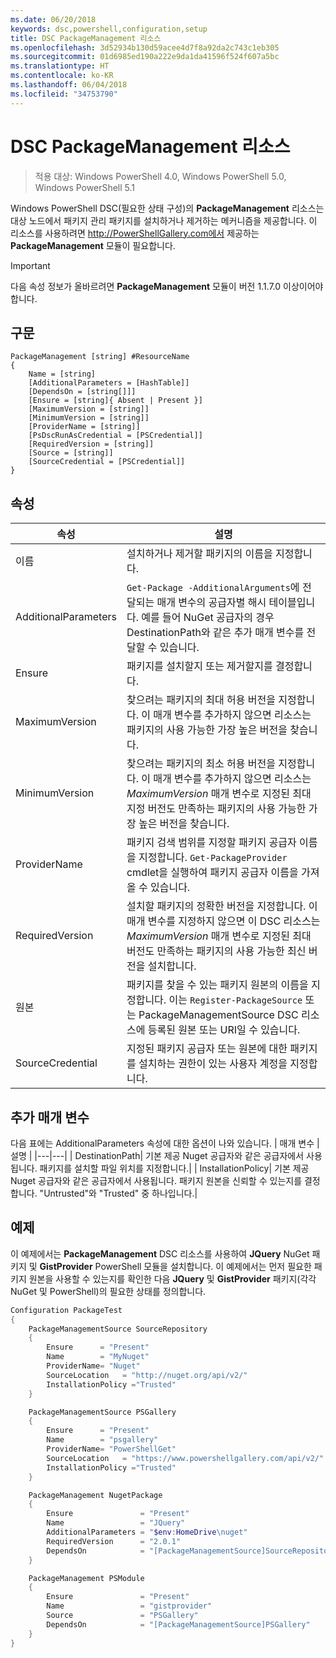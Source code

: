 ```yaml
---
ms.date: 06/20/2018
keywords: dsc,powershell,configuration,setup
title: DSC PackageManagement 리소스
ms.openlocfilehash: 3d52934b130d59acee4d7f8a92da2c743c1eb305
ms.sourcegitcommit: 01d6985ed190a222e9da1da41596f524f607a5bc
ms.translationtype: HT
ms.contentlocale: ko-KR
ms.lasthandoff: 06/04/2018
ms.locfileid: "34753790"
---
```

# <a name="dsc-packagemanagement-resource"></a>DSC PackageManagement 리소스

> 적용 대상: Windows PowerShell 4.0, Windows PowerShell 5.0, Windows PowerShell 5.1

Windows PowerShell DSC(필요한 상태 구성)의 **PackageManagement** 리소스는 대상 노드에서 패키지 관리 패키지를 설치하거나 제거하는 메커니즘을 제공합니다. 이 리소스를 사용하려면 http://PowerShellGallery.com에서 제공하는 **PackageManagement** 모듈이 필요합니다.

> [!IMPORTANT]
> 다음 속성 정보가 올바르려면 **PackageManagement** 모듈이 버전 1.1.7.0 이상이어야 합니다.

## <a name="syntax"></a>구문

```
PackageManagement [string] #ResourceName
{
    Name = [string]
    [AdditionalParameters = [HashTable]]
    [DependsOn = [string[]]]
    [Ensure = [string]{ Absent | Present }]
    [MaximumVersion = [string]]
    [MinimumVersion = [string]]
    [ProviderName = [string]]
    [PsDscRunAsCredential = [PSCredential]]
    [RequiredVersion = [string]]
    [Source = [string]]
    [SourceCredential = [PSCredential]]
}
```

## <a name="properties"></a>속성

|  속성  |  설명   |
|---|---|
| 이름| 설치하거나 제거할 패키지의 이름을 지정합니다.|
| AdditionalParameters| `Get-Package -AdditionalArguments`에 전달되는 매개 변수의 공급자별 해시 테이블입니다. 예를 들어 NuGet 공급자의 경우 DestinationPath와 같은 추가 매개 변수를 전달할 수 있습니다.|
| Ensure| 패키지를 설치할지 또는 제거할지를 결정합니다.|
| MaximumVersion|찾으려는 패키지의 최대 허용 버전을 지정합니다. 이 매개 변수를 추가하지 않으면 리소스는 패키지의 사용 가능한 가장 높은 버전을 찾습니다.|
| MinimumVersion|찾으려는 패키지의 최소 허용 버전을 지정합니다. 이 매개 변수를 추가하지 않으면 리소스는 _MaximumVersion_ 매개 변수로 지정된 최대 지정 버전도 만족하는 패키지의 사용 가능한 가장 높은 버전을 찾습니다.|
| ProviderName| 패키지 검색 범위를 지정할 패키지 공급자 이름을 지정합니다. `Get-PackageProvider` cmdlet을 실행하여 패키지 공급자 이름을 가져올 수 있습니다.|
| RequiredVersion| 설치할 패키지의 정확한 버전을 지정합니다. 이 매개 변수를 지정하지 않으면 이 DSC 리소스는 _MaximumVersion_ 매개 변수로 지정된 최대 버전도 만족하는 패키지의 사용 가능한 최신 버전을 설치합니다.|
| 원본| 패키지를 찾을 수 있는 패키지 원본의 이름을 지정합니다. 이는 `Register-PackageSource` 또는 PackageManagementSource DSC 리소스에 등록된 원본 또는 URI일 수 있습니다.|
| SourceCredential | 지정된 패키지 공급자 또는 원본에 대한 패키지를 설치하는 권한이 있는 사용자 계정을 지정합니다.|

## <a name="additional-parameters"></a>추가 매개 변수

다음 표에는 AdditionalParameters 속성에 대한 옵션이 나와 있습니다.
|  매개 변수  | 설명   |
|---|---|
| DestinationPath| 기본 제공 Nuget 공급자와 같은 공급자에서 사용됩니다. 패키지를 설치할 파일 위치를 지정합니다.|
| InstallationPolicy| 기본 제공 Nuget 공급자와 같은 공급자에서 사용됩니다. 패키지 원본을 신뢰할 수 있는지를 결정합니다. "Untrusted"와 "Trusted" 중 하나입니다.|

## <a name="example"></a>예제

이 예제에서는 **PackageManagement** DSC 리소스를 사용하여 **JQuery** NuGet 패키지 및 **GistProvider** PowerShell 모듈을 설치합니다. 이 예제에서는 먼저 필요한 패키지 원본을 사용할 수 있는지를 확인한 다음 **JQuery** 및 **GistProvider** 패키지(각각 NuGet 및 PowerShell)의 필요한 상태를 정의합니다.

```powershell
Configuration PackageTest
{
    PackageManagementSource SourceRepository
    {
        Ensure      = "Present"
        Name        = "MyNuget"
        ProviderName= "Nuget"
        SourceLocation   = "http://nuget.org/api/v2/"
        InstallationPolicy ="Trusted"
    }

    PackageManagementSource PSGallery
    {
        Ensure      = "Present"
        Name        = "psgallery"
        ProviderName= "PowerShellGet"
        SourceLocation   = "https://www.powershellgallery.com/api/v2/"
        InstallationPolicy ="Trusted"
    }

    PackageManagement NugetPackage
    {
        Ensure               = "Present"
        Name                 = "JQuery"
        AdditionalParameters = "$env:HomeDrive\nuget"
        RequiredVersion      = "2.0.1"
        DependsOn            = "[PackageManagementSource]SourceRepository"
    }

    PackageManagement PSModule
    {
        Ensure               = "Present"
        Name                 = "gistprovider"
        Source               = "PSGallery"
        DependsOn            = "[PackageManagementSource]PSGallery"
    }
}
```